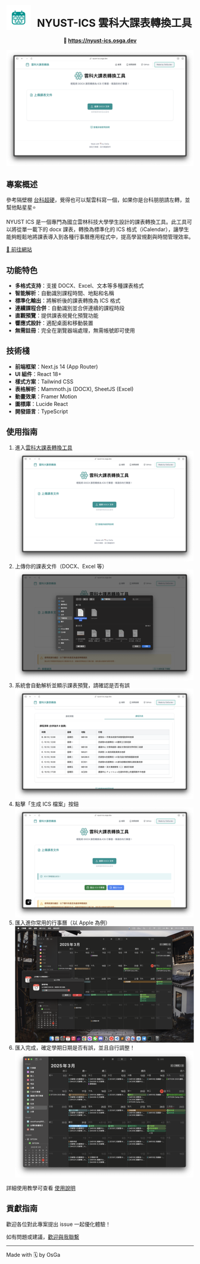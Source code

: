 <h1>
  <img src="public/icon.png" width="66" style="position: relative; top: 8px; margin-right: 10px;"/>
  NYUST-ICS 雲科大課表轉換工具
</h1>



<div align="center">
  <h4>
    🔗 <a href="https://nyust-ics.osga.dev">https://nyust-ics.osga.dev</a>
  </h4>
</div>

![NYUST ICS](public/nyust-ics.png)

## 專案概述

參考隔壁棚 [台科超硬](https://github.com/WuSandWitch/NTUST-Calendar-Maker)，覺得也可以幫雲科寫一個，如果你是台科朋朋請左轉，並幫他點星星⭐

NYUST ICS 是一個專門為國立雲林科技大學學生設計的課表轉換工具。此工具可以將從單一載下的 docx 課表，轉換為標準化的 ICS 格式（iCalendar），讓學生能夠輕鬆地將課表導入到各種行事曆應用程式中，提高學習規劃與時間管理效率。

[🔗 前往網站](https://nyust-ics.osga.dev)

## 功能特色

- **多格式支持**：支援 DOCX、Excel、文本等多種課表格式
- **智能解析**：自動識別課程時間、地點和名稱
- **標準化輸出**：將解析後的課表轉換為 ICS 格式
- **連續課程合併**：自動識別並合併連續的課程時段
- **直觀預覽**：提供課表視覺化預覽功能
- **響應式設計**：適配桌面和移動裝置
- **無需註冊**：完全在瀏覽器端處理，無需帳號即可使用

## 技術棧

- **前端框架**：Next.js 14 (App Router)
- **UI 組件**：React 18+
- **樣式方案**：Tailwind CSS
- **表格解析**：Mammoth.js (DOCX), SheetJS (Excel)
- **動畫效果**：Framer Motion
- **圖標庫**：Lucide React
- **開發語言**：TypeScript


## 使用指南

1. 進入[雲科大課表轉換工具](https://nyust-ics.osga.dev/guide)
![NYUST ICS](public/nyust-ics.png)
2. 上傳你的課表文件（DOCX、Excel 等）
![Upload](public/image/Upload.png)
3. 系統會自動解析並顯示課表預覽，請確認是否有誤
![check](public/image/check.png)
4. 點擊「生成 ICS 檔案」按鈕
![ics](public/image/ics.png)
5. 匯入進你常用的行事曆（以 Apple 為例）
![date](public/image/date.png)
6. 匯入完成，確定學期日期是否有誤，並且自行調整！
![dont](public/image/done.png)

詳細使用教學可查看 [使用說明](https://nyust-ics.osga.dev/guide)
## 貢獻指南

歡迎各位對此專案提出 issue 一起優化體驗！

如有問題或建議，[歡迎與我聯繫](https://osga.dev/contect)

---

Made with 🗓️ by OsGa


